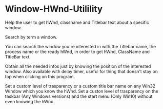 # Window-HWnd-Utilility
Help the user to get hWnd, classname and Titlebar text about a specific window.


Search by term a window.

You can search the window you're interested in with the Titlebar name, the process name or the ready hWnd, in order to get hWnd, ClassName and TitleBar text.

Obtain all the needed infos just by knowing the position of the interested window.
Also available with delay timer, useful for thing that doesn't stay on top when clicking on this program.

Set a custom level of trasparency or a custom title bar name on any Win32 Window which you know the hWnd.
Set a custon level of trasparency on the taskbar (Any Windows versions) and the start menu (Only Win10) without even knowing the hWnd.

